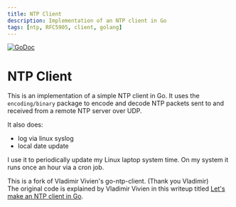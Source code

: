 ```yaml
---
title: NTP Client
description: Implementation of an NTP client in Go
tags: [ntp, RFC5905, client, golang]
---
```


[![GoDoc](https://img.shields.io/badge/GoDoc-Reference-blue?style=for-the-badge&logo=go)](https://pkg.go.dev/github.com/gotamer/ntpc?tab=doc)

# NTP Client
This is an implementation of a simple NTP client in Go. It uses the `encoding/binary` package to encode and decode NTP packets sent to and received from a remote NTP server over UDP.

It also does:

- log via linux syslog
- local date update

I use it to periodically update my Linux laptop system time.
On my system it runs once an hour via a cron job.


This is a fork of Vladimir Vivien's go-ntp-client. (Thank you Vladimir)  
The original code is explained by Vladimir Vivien in this writeup titled [Let's make an NTP client in Go](https://medium.com/learning-the-go-programming-language/lets-make-an-ntp-client-in-go-287c4b9a969f).
